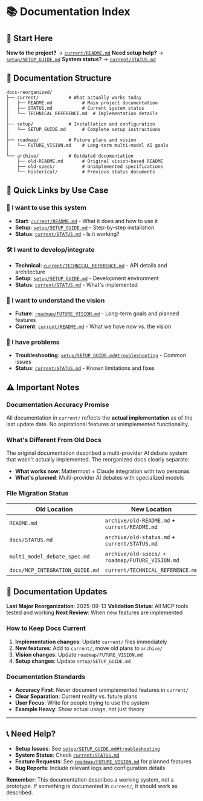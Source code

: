 # 📚 Documentation Index

## 🎯 Start Here

**New to the project?** → [`current/README.md`](current/README.md)
**Need setup help?** → [`setup/SETUP_GUIDE.md`](setup/SETUP_GUIDE.md)
**System status?** → [`current/STATUS.md`](current/STATUS.md)

## 📁 Documentation Structure

```
docs-reorganized/
├── current/           # What actually works today
│   ├── README.md           # Main project documentation
│   ├── STATUS.md           # Current system status
│   └── TECHNICAL_REFERENCE.md  # Implementation details
│
├── setup/             # Installation and configuration
│   └── SETUP_GUIDE.md      # Complete setup instructions
│
├── roadmap/           # Future plans and vision
│   └── FUTURE_VISION.md    # Long-term multi-model AI goals
│
└── archive/           # Outdated documentation
    ├── old-README.md       # Original vision-based README
    ├── old-specs/          # Unimplemented specifications
    └── historical/         # Previous status documents
```

## 🚀 Quick Links by Use Case

### 👤 I want to use this system
- **Start**: [`current/README.md`](current/README.md) - What it does and how to use it
- **Setup**: [`setup/SETUP_GUIDE.md`](setup/SETUP_GUIDE.md) - Step-by-step installation
- **Status**: [`current/STATUS.md`](current/STATUS.md) - Is it working?

### 🛠️ I want to develop/integrate
- **Technical**: [`current/TECHNICAL_REFERENCE.md`](current/TECHNICAL_REFERENCE.md) - API details and architecture
- **Setup**: [`setup/SETUP_GUIDE.md`](setup/SETUP_GUIDE.md) - Development environment
- **Status**: [`current/STATUS.md`](current/STATUS.md) - What's implemented

### 🔮 I want to understand the vision
- **Future**: [`roadmap/FUTURE_VISION.md`](roadmap/FUTURE_VISION.md) - Long-term goals and planned features
- **Current**: [`current/README.md`](current/README.md) - What we have now vs. the vision

### 🐛 I have problems
- **Troubleshooting**: [`setup/SETUP_GUIDE.md#troubleshooting`](setup/SETUP_GUIDE.md#troubleshooting) - Common issues
- **Status**: [`current/STATUS.md`](current/STATUS.md) - Known limitations and fixes

## ⚠️ Important Notes

### Documentation Accuracy Promise
All documentation in `current/` reflects the **actual implementation** as of the last update date. No aspirational features or unimplemented functionality.

### What's Different From Old Docs
The original documentation described a multi-provider AI debate system that wasn't actually implemented. The reorganized docs clearly separate:

- **What works now**: Mattermost + Claude integration with two personas
- **What's planned**: Multi-provider AI debates with specialized models

### File Migration Status

| Old Location | New Location | Status |
|-------------|-------------|--------|
| `README.md` | `archive/old-README.md` + `current/README.md` | ✅ Reorganized |
| `docs/STATUS.md` | `archive/old-status.md` + `current/STATUS.md` | ✅ Updated |
| `multi_model_debate_spec.md` | `archive/old-specs/` + `roadmap/FUTURE_VISION.md` | ✅ Separated |
| `docs/MCP_INTEGRATION_GUIDE.md` | `current/TECHNICAL_REFERENCE.md` | ✅ Updated |

## 🔄 Documentation Updates

**Last Major Reorganization**: 2025-09-13
**Validation Status**: All MCP tools tested and working
**Next Review**: When new features are implemented

### How to Keep Docs Current

1. **Implementation changes**: Update `current/` files immediately
2. **New features**: Add to `current/`, move old plans to `archive/`
3. **Vision changes**: Update `roadmap/FUTURE_VISION.md`
4. **Setup changes**: Update `setup/SETUP_GUIDE.md`

### Documentation Standards

- **Accuracy First**: Never document unimplemented features in `current/`
- **Clear Separation**: Current reality vs. future plans
- **User Focus**: Write for people trying to use the system
- **Example Heavy**: Show actual usage, not just theory

---

## 📞 Need Help?

- **Setup Issues**: See [`setup/SETUP_GUIDE.md#troubleshooting`](setup/SETUP_GUIDE.md#troubleshooting)
- **System Status**: Check [`current/STATUS.md`](current/STATUS.md)
- **Feature Requests**: See [`roadmap/FUTURE_VISION.md`](roadmap/FUTURE_VISION.md) for planned features
- **Bug Reports**: Include relevant logs and configuration details

**Remember**: This documentation describes a working system, not a prototype. If something is documented in `current/`, it should work as described.